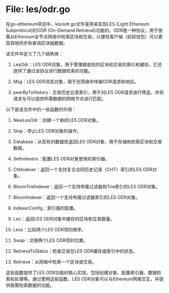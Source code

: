 # File: les/odr.go

在go-ethereum项目中，les/odr.go文件是用来实现LES (Light Ethereum Subprotocol)的ODR (On-Demand Retrieval)功能的。ODR是一种协议，用于按需从Ethereum全节点网络中检索区块和交易，以便轻客户端（如轻钱包）可以更高效地同步和查询区块链数据。

该文件中定义了几个结构体：

1. LesOdr：LES ODR对象，用于管理接收到的区块和交易的索引和缓存。它还提供了通过该协议进行数据检索的功能。

2. Msg：LES ODR消息对象，用于在网络中传输ODR请求和响应。

3. peerByTxHistory：交易历史记录索引，用于对LES ODR请求进行筛选，并将请求与可以提供所需数据的网络节点进行匹配。

以下是该文件中的一些函数的作用：

1. NewLesOdr：创建一个新的LES ODR对象。

2. Stop：停止LES ODR对象的操作。

3. Database：从现有的数据库返回LES ODR对象，用于存储和检索区块和交易数据。

4. SetIndexers：配置LES ODR对象使用的索引器。

5. ChtIndexer：返回一个支持复合合同历史记录（CHT）索引的LES ODR对象。

6. BloomTrieIndexer：返回一个支持布隆过滤器和Trie索引的LES ODR对象。

7. BloomIndexer：返回一个支持布隆过滤器索引的LES ODR对象。

8. IndexerConfig：索引器的配置。

9. Len：返回LES ODR对象中缓存的区块和交易数量。

10. Less：比较两个LES ODR项的顺序。

11. Swap：交换两个LES ODR项的位置。

12. RetrieveTxStatus：检查交易在LES ODR缓存或索引中的状态。

13. Retrieve：从网络中检索一个区块或交易。

这些函数提供了LES ODR功能的核心实现，包括创建对象、配置索引器、数据检索和处理等。通过使用这些函数，LES ODR对象可以与Ethereum网络交互，并提供按需检索数据的功能。

